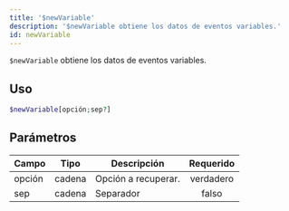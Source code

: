 ```yaml
---
title: '$newVariable'
description: '$newVariable obtiene los datos de eventos variables.'
id: newVariable
---
```


`$newVariable` obtiene los datos de eventos variables.

## Uso

```php
$newVariable[opción;sep?]
```

## Parámetros

| Campo  | Tipo   | Descripción         | Requerido |
| ------ | ------ | ------------------- |:---------:|
| opción | cadena | Opción a recuperar. | verdadero |
| sep    | cadena | Separador           |   falso   |